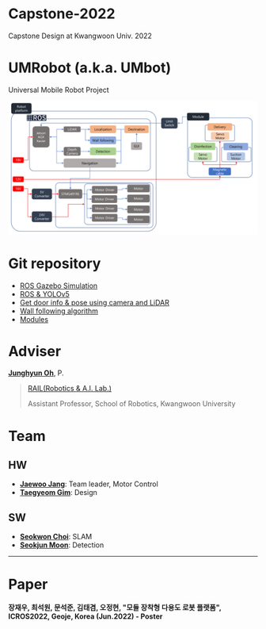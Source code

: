 # Capstone-2022
Capstone Design at Kwangwoon Univ. 2022

# UMRobot (a.k.a. UMbot)
Universal Mobile Robot Project

![sys_arch](/images/ppt_src/System_Architecture.png)

# Git repository
- [ROS Gazebo Simulation](https://github.com/msjun23/umrobot_description)
- [ROS & YOLOv5](https://github.com/msjun23/yolov5_ros)
- [Get door info & pose using camera and LiDAR](https://github.com/csw609/door_angle)
- [Wall following algorithm](https://github.com/msjun23/wall_following)
- [Modules](https://github.com/msjun23/umbot-modules)

# Adviser
[**Junghyun Oh**](http://robotailab.net/people/junghyunoh.html), P.
> [RAIL(Robotics & A.I. Lab.)](http://robotailab.net/index.html)
>
> Assistant Professor, School of Robotics, Kwangwoon University

# Team
## HW
- [**Jaewoo Jang**](https://github.com/wodnek1996): Team leader, Motor Control
- [**Taegyeom Gim**](https://github.com/GYEOMGYEOM): Design
## SW
- [**Seokwon Choi**](https://github.com/csw609): SLAM
- [**Seokjun Moon**](https://github.com/msjun23): Detection

---

# Paper
**장재우, 최석원, 문석준, 김태겸, 오정현, "모듈 장착형 다용도 로봇 플랫폼", ICROS2022, Geoje, Korea (Jun.2022) - Poster**
